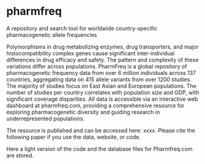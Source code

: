# pharmfreq
A repository and search tool for worldwide country-specific pharmacogenetic allele frequencies

Polymorphisms in drug metabolizing enzymes, drug transporters, and major histocompatibility complex genes cause significant inter-individual differences in drug efficacy and safety. The pattern and complexity of these variations differ across populations. PharmFreq is a global repository of pharmacogenetic frequency data from over 6 million individuals across 137 countries, aggregating data on 415 allele variants from over 1200 studies. The majority of studies focus on East Asian and European populations. The number of studies per country correlates with population size and GDP, with significant coverage disparities. All data is accessible via an interactive web dashboard at pharmfreq.com, providing a comprehensive resource for exploring pharmacogenetic diversity and guiding research in underrepresented populations.

The resource is published and can be accessed here: xxxx. Please cite the following paper if you use the data, website, or code.

Here a light version of the code and the database files for Pharmfreq.com are stored.
